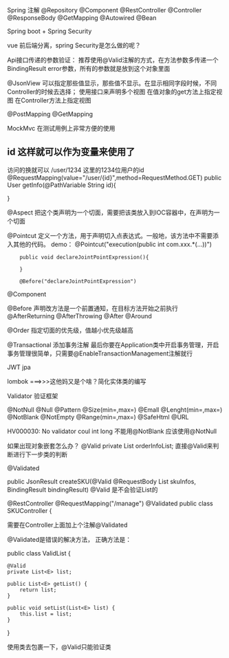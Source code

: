 Spring 注解
	@Repository
	@Component
	@RestController
	@Controller
	@ResponseBody
	@GetMapping
	@Autowired
	@Bean


Spring boot + Spring Security


vue 前后端分离，spring Security是怎么做的呢？

Api接口传递的参数验证：
推荐使用@Valid注解的方式，在方法参数多传递一个BindingResult error参数，所有的参数就是放到这个对象里面

@JsonView 可以指定那些值显示，那些值不显示。在显示相同字段时候，不同Controller的时候去选择；
使用接口来声明多个视图
在值对象的get方法上指定视图
在Controller方法上指定视图



@PostMapping
@GetMapping

MockMvc 在测试用例上非常方便的使用

## id 这样就可以作为变量来使用了
访问的换就可以 /user/1234
这里的1234位用户的id
@RequestMapping(value="/user/{id}",method=RequestMethod.GET)
public User getInfo(@PathVariable String id){
	
}




@Aspect
把这个类声明为一个切面，需要把该类放入到IOC容器中，在声明为一个切面

@Pointcut
定义一个方法，用于声明切入点表达式。一般地，该方法中不需要添入其他的代码。
	demo：
		@Pointcut("execution(public int com.xxx.*(...))")
		
		public void declareJointPointExpression(){

		}
		
		@Before("declareJointPointExpression")


@Component

@Before
声明改方法是一个前置通知，在目标方法开始之前执行
@AfterReturning
@AfterThrowing
@After
@Around

@Order
指定切面的优先级，值越小优先级越高

@Transactional
添加事务注解
最后你要在Application类中开启事务管理，开启事务管理很简单，只需要@EnableTransactionManagement注解就行



JWT
jpa

lombok ===>>>这他妈又是个啥？简化实体类的编写


Validator 验证框架

@NotNull
@Null
@Pattern
@Size(min=,max=)
@Emall
@Lenght(min=,max=)
@NotBlank
@NotEmpty
@Range(min=,max=)
@SafeHtml
@URL



HV000030: No validator coul 
int long 不能用@NotBlank 应该使用@NotNull

如果出现对象嵌套怎么办？
@Valid
private List<OrderInfo> orderInfoList;
直接@Valid来判断进行下一步类的判断

@Validated

public JsonResult createSKU(@Valid @RequestBody List<SKUInfo> skuInfos, BindingResult bindingResult)
@Valid 是不会验证List的

@RestController
@RequestMapping("/manage")
@Validated
public class SKUController {

需要在Controller上面加上个注解@Validated

@Validated是错误的解决方法，
正确方法是：

public class ValidList<E> {

    @Valid
    private List<E> list;

    public List<E> getList() {
        return list;
    }

    public void setList(List<E> list) {
        this.list = list;
    }
}

使用类去包裹一下，@Valid只能验证类